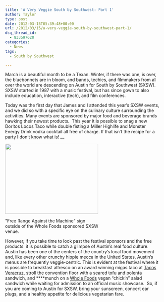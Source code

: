 ```yaml
---
title: 'A Very Veggie South by Southwest: Part 1'
author: Taylor
type: post
date: 2012-03-15T05:39:48+00:00
url: /2012/03/15/a-very-veggie-south-by-southwest-part-1/
dsq_thread_id:
  - 833597620
categories:
  - News
tags:
  - South by Southwest

---
```

March is a beautiful month to be a Texan. Winter, if there was one, is over, the bluebonnets are in bloom, and bands, techies, and filmmakers from all over the world are descending on Austin for South by Southwest (SXSW).  SXSW started in 1987 with a music festival, but has since gown to also include education, interactive (tech), and film conferences.

Today was the first day that James and I attended this year&#8217;s SXSW events, and we did so with a specific eye on the culinary culture surrounding the activities. Many events are sponsored by major food and beverage brands hawking their newest products.  This year it is possible to snag a new Doritos Locos Taco while double fisting a Miller Highlife and Monster Energy Drink vodka cocktail all free of charge. If that isn&#8217;t the recipe for a party I don&#8217;t know what is! __

<div id="attachment_137" style="width: 310px" class="wp-caption alignright">
  <a href="{{% mediaroot %}}uploads/2012/03/P3148273.jpg" rel="lightbox[113]"><img class="size-medium wp-image-137" title="Free Range Against the Machine " src="{{% mediaroot %}}uploads/2012/03/P3148273-300x225.jpg" alt="" width="300" height="225" srcset="{{% mediaroot %}}uploads/2012/03/P3148273-300x225.jpg 300w, {{% mediaroot %}}uploads/2012/03/P3148273-1024x768.jpg 1024w, {{% mediaroot %}}uploads/2012/03/P3148273-400x300.jpg 400w" sizes="(max-width: 300px) 100vw, 300px" /></a>
  
  <p class="wp-caption-text">
    "Free Range Against the Machine" sign outside of the Whole Foods sponsored SXSW venue.
  </p>
</div>

However, if you take time to look past the festival sponsors and the free products  it is possible to catch a glimpse of Austin&#8217;s real food culture. Austin has been one of the centers of the country&#8217;s local food movement and, like every other crunchy hippie mecca in the United States, Austin&#8217;s menus are frequently veggie-centric. This is evident at the festival where it is possible to breakfast alfresco on an award winning migas taco at <a href="http://www.seriouseats.com/2012/03/taco-march-madness-the-best-of-the-south-texas-austin-houston-dallas-new-mexico-atlanta-nashville.html" target="_blank">Tacos Veracruz</a>, stroll the convention floor with a seared tofu and polenta sandwich, and ****munch on a <a href="http://www.wholefoodsmarket.com/" target="_blank">Whole Foods</a> vegan &#8220;chick&#8217;n&#8221; salad sandwich while waiting for admission to an official music showcase.  So, if you are coming to Austin for SXSW, bring your sunscreen, concert ear plugs, and a healthy appetite for delicious vegetarian fare.